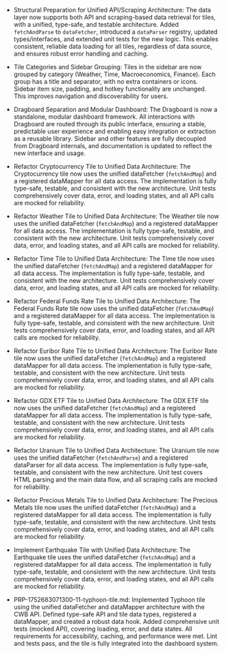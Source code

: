 - Structural Preparation for Unified API/Scraping Architecture: The data layer now supports both API and scraping-based data retrieval for tiles, with a unified, type-safe, and testable architecture. Added `fetchAndParse` to `dataFetcher`, introduced a `dataParser` registry, updated types/interfaces, and extended unit tests for the new logic. This enables consistent, reliable data loading for all tiles, regardless of data source, and ensures robust error handling and caching.

- Tile Categories and Sidebar Grouping: Tiles in the sidebar are now grouped by category (Weather, Time, Macroeconomics, Finance). Each group has a title and separator, with no extra containers or icons. Sidebar item size, padding, and hotkey functionality are unchanged. This improves navigation and discoverability for users.

- Dragboard Separation and Modular Dashboard: The Dragboard is now a standalone, modular dashboard framework. All interactions with Dragboard are routed through its public interface, ensuring a stable, predictable user experience and enabling easy integration or extraction as a reusable library. Sidebar and other features are fully decoupled from Dragboard internals, and documentation is updated to reflect the new interface and usage.

- Refactor Cryptocurrency Tile to Unified Data Architecture: The Cryptocurrency tile now uses the unified dataFetcher (`fetchAndMap`) and a registered dataMapper for all data access. The implementation is fully type-safe, testable, and consistent with the new architecture. Unit tests comprehensively cover data, error, and loading states, and all API calls are mocked for reliability.

- Refactor Weather Tile to Unified Data Architecture: The Weather tile now uses the unified dataFetcher (`fetchAndMap`) and a registered dataMapper for all data access. The implementation is fully type-safe, testable, and consistent with the new architecture. Unit tests comprehensively cover data, error, and loading states, and all API calls are mocked for reliability.

- Refactor Time Tile to Unified Data Architecture: The Time tile now uses the unified dataFetcher (`fetchAndMap`) and a registered dataMapper for all data access. The implementation is fully type-safe, testable, and consistent with the new architecture. Unit tests comprehensively cover data, error, and loading states, and all API calls are mocked for reliability.

- Refactor Federal Funds Rate Tile to Unified Data Architecture: The Federal Funds Rate tile now uses the unified dataFetcher (`fetchAndMap`) and a registered dataMapper for all data access. The implementation is fully type-safe, testable, and consistent with the new architecture. Unit tests comprehensively cover data, error, and loading states, and all API calls are mocked for reliability.

- Refactor Euribor Rate Tile to Unified Data Architecture: The Euribor Rate tile now uses the unified dataFetcher (`fetchAndMap`) and a registered dataMapper for all data access. The implementation is fully type-safe, testable, and consistent with the new architecture. Unit tests comprehensively cover data, error, and loading states, and all API calls are mocked for reliability.

- Refactor GDX ETF Tile to Unified Data Architecture: The GDX ETF tile now uses the unified dataFetcher (`fetchAndMap`) and a registered dataMapper for all data access. The implementation is fully type-safe, testable, and consistent with the new architecture. Unit tests comprehensively cover data, error, and loading states, and all API calls are mocked for reliability.

- Refactor Uranium Tile to Unified Data Architecture: The Uranium tile now uses the unified dataFetcher (`fetchAndParse`) and a registered dataParser for all data access. The implementation is fully type-safe, testable, and consistent with the new architecture. Unit test covers HTML parsing and the main data flow, and all scraping calls are mocked for reliability.

- Refactor Precious Metals Tile to Unified Data Architecture: The Precious Metals tile now uses the unified dataFetcher (`fetchAndMap`) and a registered dataMapper for all data access. The implementation is fully type-safe, testable, and consistent with the new architecture. Unit tests comprehensively cover data, error, and loading states, and all API calls are mocked for reliability.

- Implement Earthquake Tile with Unified Data Architecture: The Earthquake tile uses the unified dataFetcher (`fetchAndMap`) and a registered dataMapper for all data access. The implementation is fully type-safe, testable, and consistent with the new architecture. Unit tests comprehensively cover data, error, and loading states, and all API calls are mocked for reliability.

- PRP-1752683071300-11-typhoon-tile.md: Implemented Typhoon tile using the unified dataFetcher and dataMapper architecture with the CWB API. Defined type-safe API and tile data types, registered a dataMapper, and created a robust data hook. Added comprehensive unit tests (mocked API), covering loading, error, and data states. All requirements for accessibility, caching, and performance were met. Lint and tests pass, and the tile is fully integrated into the dashboard system.
